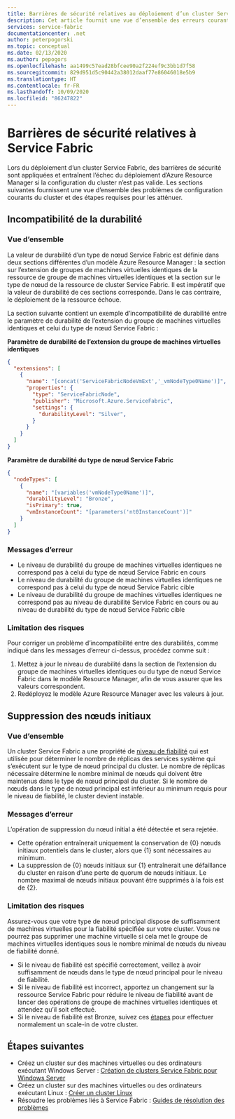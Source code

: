 ```yaml
---
title: Barrières de sécurité relatives au déploiement d’un cluster Service Fabric via Azure Resource Manager
description: Cet article fournit une vue d’ensemble des erreurs courantes commises lors du déploiement d’un cluster Service Fabric par le biais de Azure Resource Manager, et explique comment les éviter.
services: service-fabric
documentationcenter: .net
author: peterpogorski
ms.topic: conceptual
ms.date: 02/13/2020
ms.author: pepogors
ms.openlocfilehash: aa1499c57ead28bfcee90a2f224ef9c3bb1d7f58
ms.sourcegitcommit: 829d951d5c90442a38012daaf77e86046018e5b9
ms.translationtype: HT
ms.contentlocale: fr-FR
ms.lasthandoff: 10/09/2020
ms.locfileid: "86247822"
---
```

# <a name="service-fabric-guardrails"></a>Barrières de sécurité relatives à Service Fabric 
Lors du déploiement d’un cluster Service Fabric, des barrières de sécurité sont appliquées et entraînent l’échec du déploiement d’Azure Resource Manager si la configuration du cluster n’est pas valide. Les sections suivantes fournissent une vue d’ensemble des problèmes de configuration courants du cluster et des étapes requises pour les atténuer. 

## <a name="durability-mismatch"></a>Incompatibilité de la durabilité
### <a name="overview"></a>Vue d’ensemble
La valeur de durabilité d’un type de nœud Service Fabric est définie dans deux sections différentes d’un modèle Azure Resource Manager : la section sur l’extension de groupes de machines virtuelles identiques de la ressource de groupe de machines virtuelles identiques et la section sur le type de nœud de la ressource de cluster Service Fabric. Il est impératif que la valeur de durabilité de ces sections corresponde. Dans le cas contraire, le déploiement de la ressource échoue.

La section suivante contient un exemple d’incompatibilité de durabilité entre le paramètre de durabilité de l’extension du groupe de machines virtuelles identiques et celui du type de nœud Service Fabric :  

**Paramètre de durabilité de l’extension du groupe de machines virtuelles identiques**
```json 
{
  "extensions": [
    {
      "name": "[concat('ServiceFabricNodeVmExt','_vmNodeType0Name')]",
      "properties": {
        "type": "ServiceFabricNode",
        "publisher": "Microsoft.Azure.ServiceFabric",
        "settings": {
          "durabilityLevel": "Silver",
        }
      }
    }
  ]
}
```

**Paramètre de durabilité du type de nœud Service Fabric** 
```json
{
  "nodeTypes": [
    {
      "name": "[variables('vmNodeType0Name')]",
      "durabilityLevel": "Bronze",
      "isPrimary": true,
      "vmInstanceCount": "[parameters('nt0InstanceCount')]"
    }
  ]
}
```

### <a name="error-messages"></a>Messages d’erreur
* Le niveau de durabilité du groupe de machines virtuelles identiques ne correspond pas à celui du type de nœud Service Fabric en cours
* Le niveau de durabilité du groupe de machines virtuelles identiques ne correspond pas à celui du type de nœud Service Fabric cible
* Le niveau de durabilité du groupe de machines virtuelles identiques ne correspond pas au niveau de durabilité Service Fabric en cours ou au niveau de durabilité du type de nœud Service Fabric cible 

### <a name="mitigation"></a>Limitation des risques
Pour corriger un problème d’incompatibilité entre des durabilités, comme indiqué dans les messages d’erreur ci-dessus, procédez comme suit :
1. Mettez à jour le niveau de durabilité dans la section de l’extension du groupe de machines virtuelles identiques ou du type de nœud Service Fabric dans le modèle Resource Manager, afin de vous assurer que les valeurs correspondent.
2. Redéployez le modèle Azure Resource Manager avec les valeurs à jour.


## <a name="seed-node-deletion"></a>Suppression des nœuds initiaux 
### <a name="overview"></a>Vue d’ensemble
Un cluster Service Fabric a une propriété de [niveau de fiabilité](./service-fabric-cluster-capacity.md#reliability-characteristics-of-the-cluster) qui est utilisée pour déterminer le nombre de réplicas des services système qui s’exécutent sur le type de nœud principal du cluster. Le nombre de réplicas nécessaire détermine le nombre minimal de nœuds qui doivent être maintenus dans le type de nœud principal du cluster. Si le nombre de nœuds dans le type de nœud principal est inférieur au minimum requis pour le niveau de fiabilité, le cluster devient instable.  

### <a name="error-messages"></a>Messages d’erreur 
L’opération de suppression du nœud initial a été détectée et sera rejetée. 
* Cette opération entraînerait uniquement la conservation de {0} nœuds initiaux potentiels dans le cluster, alors que {1} sont nécessaires au minimum.
* La suppression de {0} nœuds initiaux sur {1} entraînerait une défaillance du cluster en raison d’une perte de quorum de nœuds initiaux. Le nombre maximal de nœuds initiaux pouvant être supprimés à la fois est de {2}.
 
### <a name="mitigation"></a>Limitation des risques 
Assurez-vous que votre type de nœud principal dispose de suffisamment de machines virtuelles pour la fiabilité spécifiée sur votre cluster. Vous ne pourrez pas supprimer une machine virtuelle si cela met le groupe de machines virtuelles identiques sous le nombre minimal de nœuds du niveau de fiabilité donné.
* Si le niveau de fiabilité est spécifié correctement, veillez à avoir suffisamment de nœuds dans le type de nœud principal pour le niveau de fiabilité. 
* Si le niveau de fiabilité est incorrect, apportez un changement sur la ressource Service Fabric pour réduire le niveau de fiabilité avant de lancer des opérations de groupe de machines virtuelles identiques et attendez qu’il soit effectué.
* Si le niveau de fiabilité est Bronze, suivez ces [étapes](./service-fabric-cluster-scale-in-out.md#manually-remove-vms-from-a-node-typevirtual-machine-scale-set) pour effectuer normalement un scale-in de votre cluster.

## <a name="next-steps"></a>Étapes suivantes
* Créez un cluster sur des machines virtuelles ou des ordinateurs exécutant Windows Server : [Création de clusters Service Fabric pour Windows Server](service-fabric-cluster-creation-for-windows-server.md)
* Créez un cluster sur des machines virtuelles ou des ordinateurs exécutant Linux : [Créer un cluster Linux](service-fabric-cluster-creation-via-portal.md)
* Résoudre les problèmes liés à Service Fabric : [Guides de résolution des problèmes](https://github.com/Azure/Service-Fabric-Troubleshooting-Guides)

